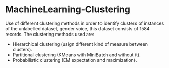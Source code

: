 # MachineLearning-Clustering
Use of different clustering methods in order to identify clusters of instances of the unlabelled dataset, gender voice, this dataset consists of 1584 records.
The clustering methods used are:
  - Hierarchical clustering (usign different kind of measure between clusters).
  - Partitional clustering (KMeans with MiniBatch and without it).
  - Probabilistic clustering (EM expectation and maximization).
